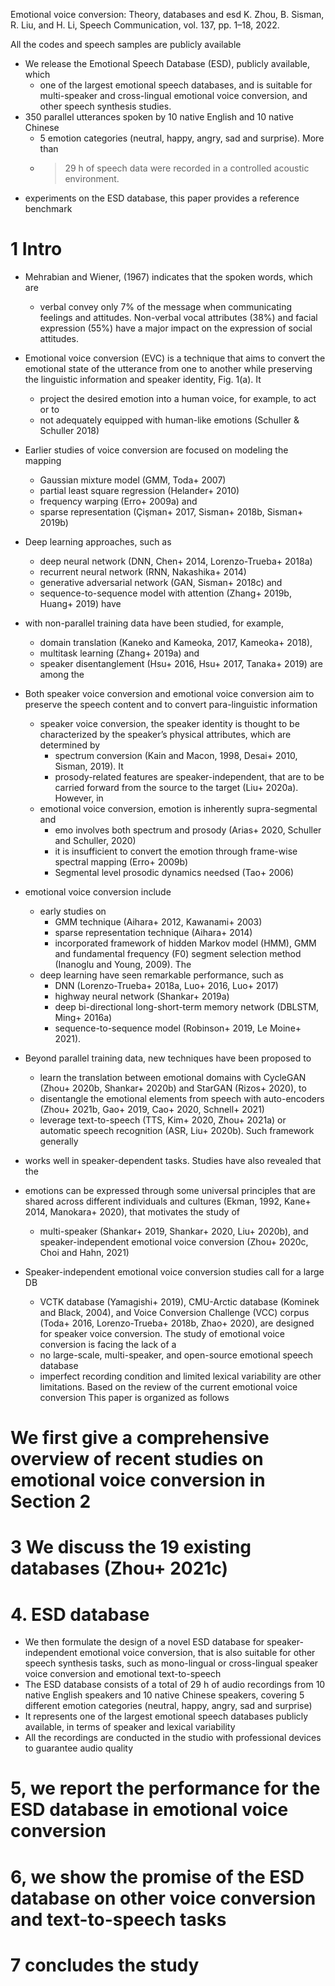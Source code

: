 Emotional voice conversion: Theory, databases and esd
K. Zhou, B. Sisman, R. Liu, and H. Li, 
Speech Communication, vol. 137, pp. 1–18, 2022.

  All the codes and speech samples are publicly available

* We release the Emotional Speech Database (ESD), publicly available, which
  * one of the largest emotional speech databases, and is suitable 
    for multi-speaker and cross-lingual emotional voice conversion, 
    and other speech synthesis studies.
* 350 parallel utterances spoken by 10 native English and 10 native Chinese
  * 5 emotion categories (neutral, happy, angry, sad and surprise). More than
  * > 29 h of speech data were recorded in a controlled acoustic environment.
* experiments on the ESD database, this paper provides a reference benchmark

# 1 Intro

* Mehrabian and Wiener, (1967) indicates that the spoken words, which are
  * verbal convey only 7% of the message when communicating feelings and
    attitudes. Non-verbal vocal attributes (38%) and facial expression (55%)
    have a major impact on the expression of social attitudes.
* Emotional voice conversion (EVC) is a technique that aims to 
  convert the emotional state of the utterance from one to another while
  preserving the linguistic information and speaker identity, Fig.  1(a). It
  * project the desired emotion into a human voice, for example, to act or to
  * not adequately equipped with human-like emotions (Schuller & Schuller 2018)
* Earlier studies of voice conversion are focused on modeling the mapping
  * Gaussian mixture model (GMM, Toda+ 2007)
  * partial least square regression (Helander+ 2010)
  * frequency warping (Erro+ 2009a) and 
  * sparse representation (Çişman+ 2017, Sisman+ 2018b, Sisman+ 2019b)
* Deep learning approaches, such as 
  * deep neural network (DNN, Chen+ 2014, Lorenzo-Trueba+ 2018a)
  * recurrent neural network (RNN, Nakashika+ 2014)
  * generative adversarial network (GAN, Sisman+ 2018c) and
  * sequence-to-sequence model with attention (Zhang+ 2019b, Huang+ 2019) have
* with non-parallel training data have been studied, for example, 
  * domain translation (Kaneko and Kameoka, 2017, Kameoka+ 2018), 
  * multitask learning (Zhang+ 2019a) and 
  * speaker disentanglement (Hsu+ 2016, Hsu+ 2017, Tanaka+ 2019) are among the
* Both speaker voice conversion and emotional voice conversion aim to preserve
  the speech content and to convert para-linguistic information
  * speaker voice conversion, the speaker identity is thought to be
    characterized by the speaker’s physical attributes, which are determined by
    * spectrum conversion (Kain and Macon, 1998, Desai+ 2010, Sisman, 2019). It
    * prosody-related features are speaker-independent, that are to be carried
      forward from the source to the target (Liu+ 2020a).  However, in
  * emotional voice conversion, emotion is inherently supra-segmental and
    * emo involves both spectrum and prosody (Arias+ 2020, Schuller and
      Schuller, 2020)
    * it is insufficient to convert the emotion through frame-wise spectral
      mapping (Erro+ 2009b)
    * Segmental level prosodic dynamics needsed (Tao+ 2006)
* emotional voice conversion include   
  * early studies on 
    * GMM technique (Aihara+ 2012, Kawanami+ 2003)
    * sparse representation technique (Aihara+ 2014)
    * incorporated framework of hidden Markov model (HMM), GMM and fundamental
      frequency (F0) segment selection method (Inanoglu and Young, 2009). The
  * deep learning have seen remarkable performance, such as
    * DNN (Lorenzo-Trueba+ 2018a, Luo+ 2016, Luo+ 2017)
    * highway neural network (Shankar+ 2019a)
    * deep bi-directional long-short-term memory network (DBLSTM, Ming+ 2016a)
    * sequence-to-sequence model (Robinson+ 2019, Le Moine+ 2021). 
* Beyond parallel training data, new techniques have been proposed to 
  * learn the translation between emotional domains 
    with CycleGAN (Zhou+ 2020b, Shankar+ 2020b) and StarGAN (Rizos+ 2020), to 
  * disentangle the emotional elements from speech with auto-encoders 
    (Zhou+ 2021b, Gao+ 2019, Cao+ 2020, Schnell+ 2021)
  * leverage text-to-speech (TTS, Kim+ 2020, Zhou+ 2021a) or 
    automatic speech recognition (ASR, Liu+ 2020b). Such framework generally
* works well in speaker-dependent tasks. Studies have also revealed that the
* emotions can be expressed through some universal principles that are shared
  across different individuals and cultures (Ekman, 1992, Kane+ 2014, Manokara+
  2020), that motivates the study of 
  * multi-speaker (Shankar+ 2019, Shankar+ 2020, Liu+ 2020b), and
    speaker-independent emotional voice conversion 
    (Zhou+ 2020c, Choi and Hahn, 2021)


* Speaker-independent emotional voice conversion studies call for a large DB
  * VCTK database (Yamagishi+ 2019), CMU-Arctic database (Kominek and Black,
    2004), and Voice Conversion Challenge (VCC) corpus (Toda+ 2016,
    Lorenzo-Trueba+ 2018b, Zhao+ 2020), are designed for speaker voice
    conversion. The study of emotional voice conversion is facing the lack of a
  * no large-scale, multi-speaker, and open-source emotional speech database
  * imperfect recording condition and limited lexical variability are other
    limitations. Based on the review of the current emotional voice conversion
This paper is organized as follows

#  We first give a comprehensive overview of recent studies on emotional voice conversion in Section 2

#  3 We discuss the 19 existing databases (Zhou+ 2021c)

# 4. ESD database

*  We then formulate the design of a novel ESD database for speaker-independent emotional voice conversion, that is also suitable for other speech synthesis tasks, such as mono-lingual or cross-lingual speaker voice conversion and emotional text-to-speech
*  The ESD database consists of a total of 29 h of audio recordings from 10 native English speakers and 10 native Chinese speakers, covering 5 different emotion categories (neutral, happy, angry, sad and surprise)
*  It represents one of the largest emotional speech databases publicly available, in terms of speaker and lexical variability
*  All the recordings are conducted in the studio with professional devices to guarantee audio quality

#  5, we report the performance for the ESD database in emotional voice conversion

#  6, we show the promise of the ESD database on other voice conversion and text-to-speech tasks

#  7 concludes the study

